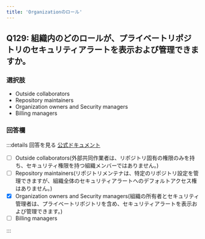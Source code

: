 ```yaml
---
title: 'Organizationのロール'
---
```


## Q129: 組織内のどのロールが、プライベートリポジトリのセキュリティアラートを表示および管理できますか。

### 選択肢

- Outside collaborators
- Repository maintainers
- Organization owners and Security managers
- Billing managers

### 回答欄

:::details 回答を見る
[公式ドキュメント](https://docs.github.com/ja/organizations/managing-peoples-access-to-your-organization-with-roles/roles-in-an-organization)

- [ ] Outside collaborators(外部共同作業者は、リポジトリ固有の権限のみを持ち、セキュリティ権限を持つ組織メンバーではありません。)
- [ ] Repository maintainers(リポジトリメンテナは、特定のリポジトリ設定を管理できますが、組織全体のセキュリティアラートへのデフォルトアクセス権はありません。)
- [x] Organization owners and Security managers(組織の所有者とセキュリティ管理者は、プライベートリポジトリを含め、セキュリティアラートを表示および管理できます。)
- [ ] Billing managers

:::
